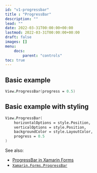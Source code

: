 ```yaml
---
id: "v1-progressbar"
title : "ProgressBar"
description: ""
lead: ""
date: 2022-03-31T00:00:00+00:00
lastmod: 2022-03-31T00:00:00+00:00
draft: false
images: []
menu:
    docs:
        parent: "controls"
toc: true
---
```


## Basic example

```fs
View.ProgressBar(progress = 0.5)
```

## Basic example with styling

```fs
View.ProgressBar(
    horizontalOptions = style.Position,
    verticalOptions = style.Position,
    backgroundColor = style.LayoutColor,
    progress = 0.5
)
```

See also:

* [ProgressBar in Xamarin Forms](https://docs.microsoft.com/en-us/xamarin/xamarin-forms/user-interface/ProgressBar)
* [`Xamarin.Forms.ProgressBar`](https://docs.microsoft.com/en-us/dotnet/api/Xamarin.Forms.ProgressBar)
